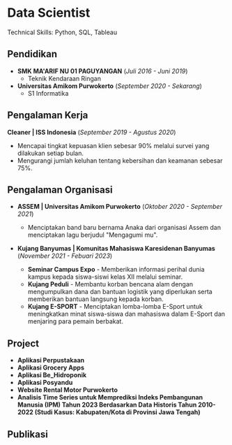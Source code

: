 # Data Scientist
Technical Skills: Python, SQL, Tableau

## Pendidikan
- **SMK MA'ARIF NU 01 PAGUYANGAN** (_Juli 2016 - Juni 2019_)
  - Teknik Kendaraan Ringan
- **Universitas Amikom Purwokerto** (_September 2020 - Sekarang_)
  - S1 Informatika

## Pengalaman Kerja
**Cleaner | ISS Indonesia** (_September 2019 - Agustus 2020_)
- Mencapai tingkat kepuasan klien sebesar 90% melalui survei yang dilakukan setiap bulan.
- Mengurangi jumlah keluhan tentang kebersihan dan keamanan sebesar 75%.

## Pengalaman Organisasi
- **ASSEM | Universitas Amikom Purwokerto** (_Oktober 2020 - September 2021_)
  - Menciptakan band baru bernama Anaka dari organisasi Assem dan menciptakan lagu berjudul "Mengagumi mu".

- **Kujang Banyumas | Komunitas Mahasiswa Karesidenan Banyumas** (_November 2021 - Febuari 2023_)
  - **Seminar Campus Expo** - Memberikan informasi perihal dunia kampus kepada siswa-siswi kelas XII melalui seminar.
  - **Kujang Peduli** - Membantu korban bencana alam dengan mengumpulkan dana dan bantuan logistik yang diperlukan serta memberikan bantuan langsung kepada korban.
  - **Kujang E-SPORT** - Menciptakan lomba-lomba E-Sport untuk meningkatkan minat siswa-siswa dan mahasiswa dalam E-Sport dan menjaring para pemain berbakat.

## Project
- **Aplikasi Perpustakaan**
- **Aplikasi Grocery Apps**
- **Aplikasi Be_Hidroponik**
- **Aplikasi Posyandu**
- **Website Rental Motor Purwokerto**
- **Analisis Time Series untuk Memprediksi Indeks Pembangunan Manusia (IPM) Tahun 2023 Berdasarkan Data Historis Tahun 2010-2022 (Studi Kasus: Kabupaten/Kota di Provinsi Jawa Tengah)**

## Publikasi
